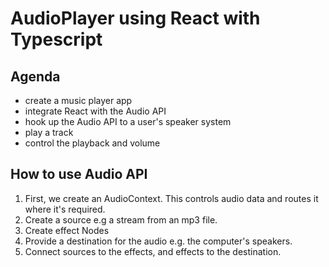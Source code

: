 # AudioPlayer using React with Typescript

## Agenda
- create a music player app
- integrate React with the Audio API
- hook up the Audio API to a user's speaker system
- play a track
- control the playback and volume

## How to use Audio API

1. First, we create an AudioContext. This controls audio data and routes it where it's required.
2. Create a source e.g a stream from an mp3 file.
3. Create effect Nodes
4. Provide a destination for the audio e.g. the computer's speakers.
5. Connect sources to the effects, and effects to the destination.

